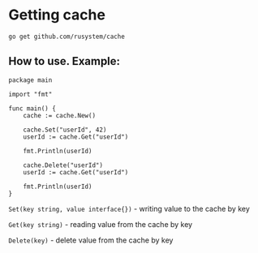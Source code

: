# Getting cache
``` 
go get github.com/rusystem/cache
```

## How to use. Example:

````
package main

import "fmt"

func main() {
    cache := cache.New()

    cache.Set("userId", 42)
    userId := cache.Get("userId")

    fmt.Println(userId)

    cache.Delete("userId")
    userId := cache.Get("userId")

    fmt.Println(userId)
}
````

``Set(key string, value interface{})`` - writing value to the cache by key

``Get(key string)`` - reading value from the cache by key

``Delete(key)`` - delete value from the cache by key
